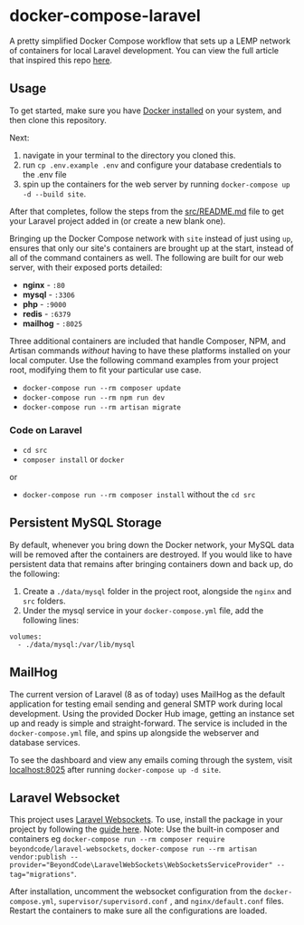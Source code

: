 # docker-compose-laravel
A pretty simplified Docker Compose workflow that sets up a LEMP network of containers for local Laravel development. You can view the full article that inspired this repo [here](https://dev.to/aschmelyun/the-beauty-of-docker-for-local-laravel-development-13c0).


## Usage

To get started, make sure you have [Docker installed](https://docs.docker.com/docker-for-mac/install/) on your system, and then clone this repository.

Next:
1. navigate in your terminal to the directory you cloned this.
2. run `cp .env.example .env` and configure your database credentials to the .env file 
3. spin up the containers for the web server by running `docker-compose up -d --build site`.

After that completes, follow the steps from the [src/README.md](src/README.md) file to get your Laravel project added in (or create a new blank one).

Bringing up the Docker Compose network with `site` instead of just using `up`, ensures that only our site's containers are brought up at the start, instead of all of the command containers as well. The following are built for our web server, with their exposed ports detailed:

- **nginx** - `:80`
- **mysql** - `:3306`
- **php** - `:9000`
- **redis** - `:6379`
- **mailhog** - `:8025` 

Three additional containers are included that handle Composer, NPM, and Artisan commands *without* having to have these platforms installed on your local computer. Use the following command examples from your project root, modifying them to fit your particular use case.

- `docker-compose run --rm composer update`
- `docker-compose run --rm npm run dev`
- `docker-compose run --rm artisan migrate` 

### Code on Laravel

- `cd src`
- `composer install` or `docker`

or

- `docker-compose run --rm composer install` without the `cd src`

## Persistent MySQL Storage

By default, whenever you bring down the Docker network, your MySQL data will be removed after the containers are destroyed. If you would like to have persistent data that remains after bringing containers down and back up, do the following:

1. Create a `./data/mysql` folder in the project root, alongside the `nginx` and `src` folders.
2. Under the mysql service in your `docker-compose.yml` file, add the following lines:

```
volumes:
  - ./data/mysql:/var/lib/mysql
```

## MailHog

The current version of Laravel (8 as of today) uses MailHog as the default application for testing email sending and general SMTP work during local development. Using the provided Docker Hub image, getting an instance set up and ready is simple and straight-forward. The service is included in the `docker-compose.yml` file, and spins up alongside the webserver and database services.

To see the dashboard and view any emails coming through the system, visit [localhost:8025](http://localhost:8025) after running `docker-compose up -d site`.

## Laravel Websocket 

This project uses [Laravel Websockets](https://beyondco.de/docs/laravel-websockets/getting-started/introduction). To use, install the package in your project by following the [guide here](https://beyondco.de/docs/laravel-websockets/getting-started/installation). Note: Use the built-in composer and containers eg `docker-compose run --rm composer require beyondcode/laravel-websockets`, `docker-compose run --rm artisan vendor:publish --provider="BeyondCode\LaravelWebSockets\WebSocketsServiceProvider" --tag="migrations"`.

After installation, uncomment the websocket configuration from the `docker-compose.yml`, `supervisor/supervisord.conf` , and `nginx/default.conf` files. Restart the containers to make sure all the configurations are loaded.
